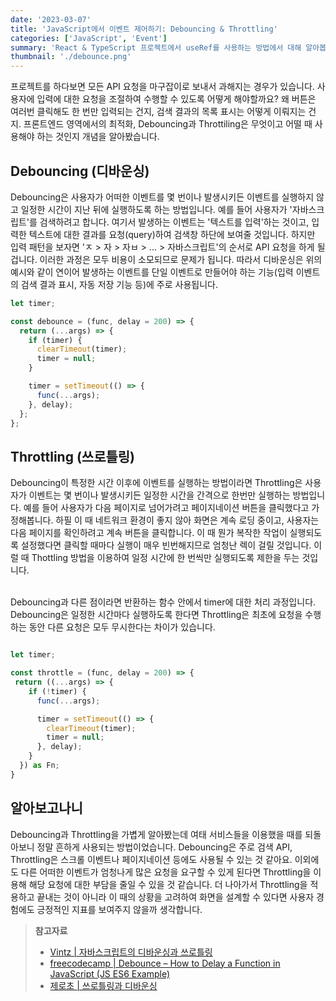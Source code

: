 ```yaml
---
date: '2023-03-07'
title: 'JavaScript에서 이벤트 제어하기: Debouncing & Throttling'
categories: ['JavaScript', 'Event']
summary: 'React & TypeScript 프로젝트에서 useRef를 사용하는 방법에서 대해 알아봅니다.'
thumbnail: './debounce.png'
---
```


프로젝트를 하다보면 모든 API 요청을 마구잡이로 보내서 과해지는 경우가 있습니다.
사용자에 입력에 대한 요청을 조절하여 수행할 수 있도록 어떻게 해야할까요?
왜 버튼은 여러번 클릭해도 한 번만 입력되는 건지, 검색 결과의 목록 표시는 어떻게 이뤄지는 건지.
프론트엔드 영역에서의 최적화, Debouncing과 Throttiling은 무엇이고 어떨 때 사용해야 하는 것인지 개념을 알아봤습니다.

## Debouncing (디바운싱)

Debouncing은 사용자가 어떠한 이벤트를 몇 번이나 발생시키든 이벤트를 실행하지 않고 일정한 시간이 지난 뒤에 실행하도록 하는 방법입니다.
예를 들어 사용자가 '자바스크립트'를 검색하려고 합니다. 여기서 발생하는 이벤트는 '텍스트를 입력'하는 것이고, 입력한 텍스트에 대한 결과를 요청(query)하여 검색창 하단에 보여줄 것입니다. 하지만 입력 패턴을 보자면 'ㅈ > 자 > 자ㅂ > ... > 자바스크립트'의 순서로 API 요청을 하게 될겁니다. 이러한 과정은 모두 비용이 소모되므로 문제가 됩니다.
따라서 디바운싱은 위의 예시와 같이 연이어 발생하는 이벤트를 단일 이벤트로 만들어야 하는 기능(입력 이벤트의 검색 결과 표시, 자동 저장 기능 등)에 주로 사용됩니다.

```javascript
let timer;

const debounce = (func, delay = 200) => {
  return (...args) => {
    if (timer) {
      clearTimeout(timer);
      timer = null;
    }

    timer = setTimeout(() => {
      func(...args);
    }, delay);
  };
};
```

## Throttling (쓰로틀링)

Debouncing이 특정한 시간 이후에 이벤트를 실행하는 방법이라면 Throttling은 사용자가 이벤트는 몇 번이나 발생시키든 일정한 시간을 간격으로 한번만 실행하는 방법입니다.
예를 들어 사용자가 다음 페이지로 넘어가려고 페이지네이션 버튼을 클릭했다고 가정해봅니다. 하필 이 때 네트워크 환경이 좋지 않아 화면은 계속 로딩 중이고, 사용자는 다음 페이지를 확인하려고 계속 버튼을 클릭합니다. 이 때 뭔가 복작한 작업이 실행되도록 설정했다면 클릭할 때마다 실행이 매우 빈번해지므로 엄청난 렉이 걸릴 것입니다. 이럴 때 Thottling 방법을 이용하여 일정 시간에 한 번씩만 실행되도록 제한을 두는 것입니다.
<br>

<br>
Debouncing과 다른 점이라면 반환하는 함수 안에서 timer에 대한 처리 과정입니다. Debouncing은 일정한 시간마다 실행하도록 한다면 Throttling은 최초에 요청을 수행하는 동안 다른 요청은 모두 무시한다는 차이가 있습니다.

```javascript

let timer;

const throttle = (func, delay = 200) => {
 return ((...args) => {
    if (!timer) {
      func(...args);

      timer = setTimeout(() => {
        clearTimeout(timer);
        timer = null;
      }, delay);
    }
  }) as Fn;
}
```

## 알아보고나니

Debouncing과 Throttling을 가볍게 알아봤는데 여태 서비스들을 이용했을 때를 되돌아보니 정말 흔하게 사용되는 방법이었습니다. Debouncing은 주로 검색 API, Throttling은 스크롤 이벤트나 페이지네이션 등에도 사용될 수 있는 것 같아요. 이외에도 다른 어떠한 이벤트가 엄청나게 많은 요청을 요구할 수 있게 된다면 Throttling을 이용해 해당 요청에 대한 부담을 줄일 수 있을 것 같습니다. 더 나아가서 Throttling을 적용하고 끝내는 것이 아니라 이 때의 상황을 고려하여 화면을 설계할 수 있다면 사용자 경험에도 긍정적인 지표를 보여주지 않을까 생각합니다.

> **참고자료**
>
> - [Vintz | 자바스크립트의 디바운싱과 쓰로틀링](https://onlydev.tistory.com/151)
> - [freecodecamp | Debounce – How to Delay a Function in JavaScript (JS ES6 Example)](https://www.freecodecamp.org/news/javascript-debounce-example/)
> - [제로초 | 쓰로틀링과 디바운싱](https://www.zerocho.com/category/JavaScript/post/59a8e9cb15ac0000182794fa)
